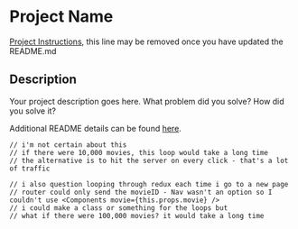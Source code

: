 # Project Name

[Project Instructions](./INSTRUCTIONS.md), this line may be removed once you have updated the README.md

## Description

Your project description goes here. What problem did you solve? How did you solve it?

Additional README details can be found [here](https://github.com/PrimeAcademy/readme-template/blob/master/README.md).


    // i'm not certain about this
    // if there were 10,000 movies, this loop would take a long time
    // the alternative is to hit the server on every click - that's a lot of traffic

    // i also question looping through redux each time i go to a new page
    // router could only send the movieID - Nav wasn't an option so I couldn't use <Components movie={this.props.movie} />
    // i could make a class or something for the loops but 
    // what if there were 100,000 movies? it would take a long time